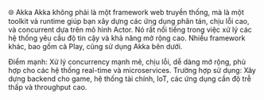 🌐 Akka
Akka không phải là một framework web truyền thống, mà là một toolkit và runtime giúp bạn xây dựng các ứng dụng phân tán, chịu lỗi cao, và concurrent dựa trên mô hình Actor. Nó rất nổi tiếng trong việc xử lý các hệ thống yêu cầu độ tin cậy và khả năng mở rộng cao. Nhiều framework khác, bao gồm cả Play, cũng sử dụng Akka bên dưới.

Điểm mạnh: Xử lý concurrency mạnh mẽ, chịu lỗi, dễ dàng mở rộng, phù hợp cho các hệ thống real-time và microservices.
Trường hợp sử dụng: Xây dựng backend cho game, hệ thống tài chính, IoT, các ứng dụng cần độ trễ thấp và throughput cao.